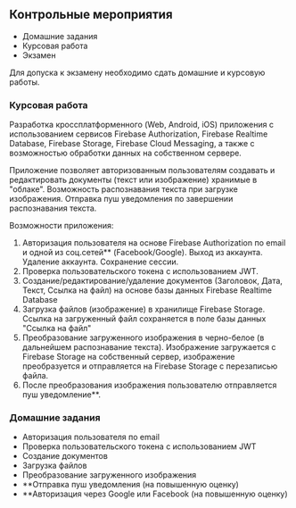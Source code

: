 ## Контрольные мероприятия
- Домашние задания
- Курсовая работа
- Экзамен

Для допуска к экзамену необходимо сдать домашние и курсовую работы.

### Курсовая работа
Разработка кроссплатформенного (Web, Android, iOS) приложения с использованием сервисов Firebase Authorization, Firebase Realtime Database, Firebase Storage, Firebase Cloud Messaging, а также с возможностью обработки данных на собственном сервере.

Приложение позволяет авторизованным пользователям создавать и редактировать документы (текст или изображение) хранимые в "облаке". Возможность распознавания текста при загрузке изображения. Отправка пуш уведомления по завершении распознавания текста.

Возможности приложения:
 1. Авторизация пользователя на основе Firebase Authorization по email и одной из соц.сетей** (Facebook/Google). Выход из аккаунта. Удаление аккаунта. Сохранение сессии.
 2. Проверка пользовательского токена с использованием JWT.
 3. Создание/редактирование/удаление документов (Заголовок, Дата, Текст, Ссылка на файл) на основе базы данных Firebase Realtime Database
 4. Загрузка файлов (изображение) в хранилище Firebase Storage. Ссылка на загруженный файл сохраняется в поле базы данных "Ссылка на файл"
 5. Преобразование загруженного изображения в черно-белое (в дальнейшем распознавание текста). Изображение загружается с Firebase Storage на собственный сервер, изображение преобразуется и отправляется на Firebase Storage с перезаписью файла.
 6. После преобразования изображения пользователю отправляется пуш уведомление**. 

### Домашние задания
- Авторизация пользователя по email
- Проверка пользовательского токена с использованием JWT
- Создание документов
- Загрузка файлов
- Преобразование загруженного изображения
- **Отправка пуш уведомления (на повышенную оценку)
- **Авторизация через Google или Facebook (на повышенную оценку)
